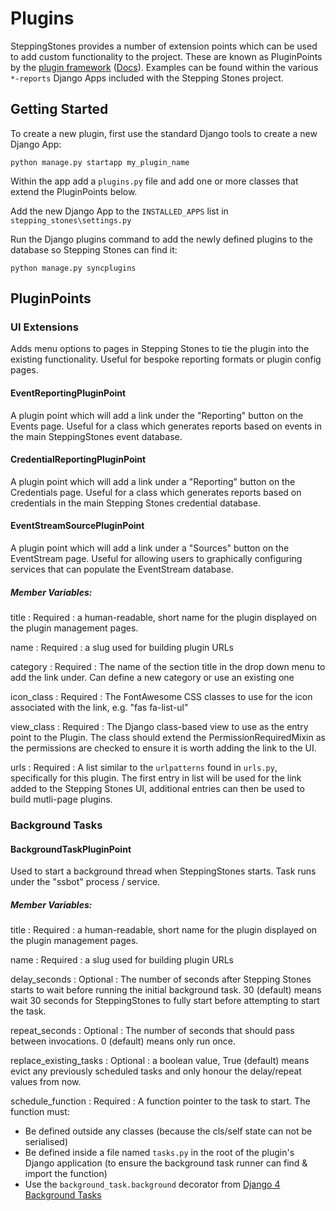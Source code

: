# Plugins

SteppingStones provides a number of extension points which can be used to add custom functionality to the project. 
These are known as PluginPoints by the [plugin framework](https://pypi.org/project/django-plugins-bihealth/) 
([Docs](https://django-plugins.readthedocs.io/en/latest/)). Examples can be found within the various `*-reports`
Django Apps included with the Stepping Stones project.

## Getting Started

To create a new plugin, first use the standard Django tools to create a new Django App:

```shell
python manage.py startapp my_plugin_name
```

Within the app add a `plugins.py` file and add one or more classes that extend the PluginPoints below.

Add the new Django App to the `INSTALLED_APPS` list in `stepping_stones\settings.py`

Run the Django plugins command to add the newly defined plugins to the database so Stepping Stones can find it:

```shell
python manage.py syncplugins
```

## PluginPoints

### UI Extensions

Adds menu options to pages in Stepping Stones to tie the plugin into the existing functionality. Useful for
bespoke reporting formats or plugin config pages.

#### EventReportingPluginPoint

A plugin point which will add a link under the "Reporting" button on the Events page. Useful for a class which 
generates reports based on events in the main SteppingStones event database.

#### CredentialReportingPluginPoint

A plugin point which will add a link under a "Reporting" button on the Credentials page. Useful for a class which
generates reports based on credentials in the main Stepping Stones credential database.

#### EventStreamSourcePluginPoint

A plugin point which will add a link under a "Sources" button on the EventStream page. Useful for allowing users to 
graphically configuring services that can populate the EventStream database.

##### Member Variables:

title
: Required : a human-readable, short name for the plugin displayed on the plugin management pages. 

name
: Required : a slug used for building plugin URLs

category
: Required : The name of the section title in the drop down menu to add the link under. Can define a new category or 
use an existing one

icon_class
: Required : The FontAwesome CSS classes to use for the icon associated with the link, e.g. "fas fa-list-ul"

view_class
: Required : The Django class-based view to use as the entry point to the Plugin. The class should extend the 
PermissionRequiredMixin as the permissions are checked to ensure it is worth adding the link to the UI.

urls
: Required : A list similar to the `urlpatterns` found in `urls.py`, specifically for this plugin. The first entry in
list will be used for the link added to the Stepping Stones UI, additional entries can then be used to build mutli-page
plugins.

### Background Tasks

#### BackgroundTaskPluginPoint

Used to start a background thread when SteppingStones starts. Task runs under the "ssbot" process / service.

##### Member Variables:

title
: Required : a human-readable, short name for the plugin displayed on the plugin management pages. 

name
: Required : a slug used for building plugin URLs

delay_seconds
: Optional : The number of seconds after Stepping Stones starts to wait before running the initial background task. 30 (default)
means wait 30 seconds for SteppingStones to fully start before attempting to start the task.

repeat_seconds
: Optional : The number of seconds that should pass between invocations. 0 (default) means only run once.

replace_existing_tasks
: Optional : a boolean value, True (default) means evict any previously scheduled tasks and only honour the delay/repeat values from now.

schedule_function
: Required : A function pointer to the task to start. The function must:

* Be defined outside any classes (because the cls/self state can not be serialised)
* Be defined inside a file named `tasks.py` in the root of the plugin's Django application (to ensure the background task runner can find & import the function)
* Use the `background_task.background` decorator from [Django 4 Background Tasks](https://django4-background-tasks.readthedocs.io/en/latest/)

